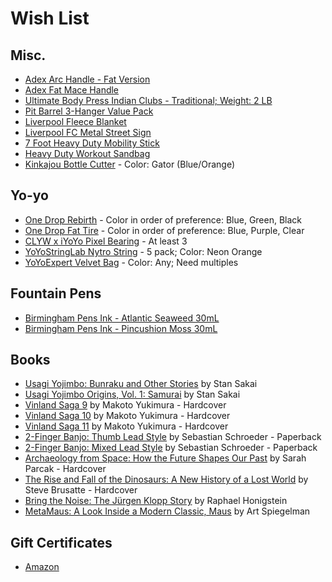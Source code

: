 # Wish List

## Misc.
* [Adex Arc Handle - Fat Version](https://adexclub.com/product/adex-arc-handle-only/)
* [Adex Fat Mace Handle](https://adexclub.com/product/adex-thick-mace-handle/)
* [Ultimate Body Press Indian Clubs - Traditional; Weight: 2 LB](https://www.amazon.com/Ultimate-Body-Press-Indian-2-Pound/dp/B007AQ4G70?th=1&psc=1)
* [Pit Barrel 3-Hanger Value Pack](https://pitbarrelcooker.com/collections/accessories/products/3-hanger-value-pack)
* [Liverpool Fleece Blanket](https://www.amazon.com/dp/B07HRF248T/)
* [Liverpool FC Metal Street Sign](https://www.amazon.com/Liverpool-Metal-Street-Sign-Liverbird/dp/B009IKASF0)
* [7 Foot Heavy Duty Mobility Stick](https://stickmobility.com/collections/heavy-duty-mobility-sticks/products/heavy-duty-individual-sticks?variant=37782785818792)
* [Heavy Duty Workout Sandbag](https://www.amazon.com/ETERMTT-Sandbags-Adjustable-Tactical-Conditioning/dp/B08F29PW1X/)
* [Kinkajou Bottle Cutter](https://www.bottlecutting.com/collections/bottle-cutters/products/kinkajou-bottle-cutter?variant=1033416908) - Color: Gator (Blue/Orange)

## Yo-yo
* [One Drop Rebirth](https://onedropyoyos.com/store/) - Color in order of preference: Blue, Green, Black
* [One Drop Fat Tire](https://onedropyoyos.com/store/) - Color in order of preference: Blue, Purple, Clear
* [CLYW x iYoYo Pixel Bearing](https://shop.yoyoexpert.com/collections/yo-yo-bearings/products/pixel-bearing-by-iyoyo-x-clyw) - At least 3
* [YoYoStringLab Nytro String](https://shop.yoyoexpert.com/collections/yo-yo-string/products/nytro-string-by-yoyostringlabs) - 5 pack; Color: Neon Orange
* [YoYoExpert Velvet Bag](https://shop.yoyoexpert.com/collections/bags-cases/products/yoyoexpert-yoyo-velvet-bag) - Color: Any; Need multiples

## Fountain Pens
* [Birmingham Pens Ink - Atlantic Seaweed 30mL](https://www.birminghampens.com/collections/everlasting-ink/products/atlantic-seaweed)
* [Birmingham Pens Ink - Pincushion Moss 30mL](https://www.birminghampens.com/collections/everlasting-ink/products/pincushion-moss)

## Books
* [Usagi Yojimbo: Bunraku and Other Stories](https://www.amazon.com/dp/1684056578/) by Stan Sakai
* [Usagi Yojimbo Origins, Vol. 1: Samurai](https://www.amazon.com/dp/168405740X/) by Stan Sakai
* [Vinland Saga 9](https://www.amazon.com/Vinland-Saga-9-Makoto-Yukimura/dp/163236445X/) by Makoto Yukimura - Hardcover
* [Vinland Saga 10](https://www.amazon.com/Vinland-Saga-10-Makoto-Yukimura/dp/1632366304) by Makoto Yukimura - Hardcover
* [Vinland Saga 11](https://www.amazon.com/dp/163236803X/) by Makoto Yukimura - Hardcover
* [2-Finger Banjo: Thumb Lead Style](https://www.amazon.com/2-FINGER-BANJO-THUMB-LEAD-STYLE/dp/1980665605/) by Sebastian Schroeder - Paperback
* [2-Finger Banjo: Mixed Lead Style](https://www.amazon.com/2-FINGER-BANJO-MIXED-STYLE-english/dp/B085KQ2LZ2/) by Sebastian Schroeder - Paperback
* [Archaeology from Space: How the Future Shapes Our Past](https://www.amazon.com/Archaeology-Space-Future-Shapes-Past/dp/1250198283) by Sarah Parcak - Hardcover
* [The Rise and Fall of the Dinosaurs: A New History of a Lost World](https://www.amazon.com/dp/0062490427/) by Steve Brusatte - Hardcover
* [Bring the Noise: The Jürgen Klopp Story](https://www.amazon.com/Bring-Noise-J%C3%BCrgen-Klopp-Story/dp/1568589573/) by Raphael Honigstein
* [MetaMaus: A Look Inside a Modern Classic, Maus](http://a.co/9fPPbio) by Art Spiegelman

## Gift Certificates
* [Amazon](http://www.amazon.com/gp/product/B00067L6TQ/ref=topnav_giftcert_gw)
